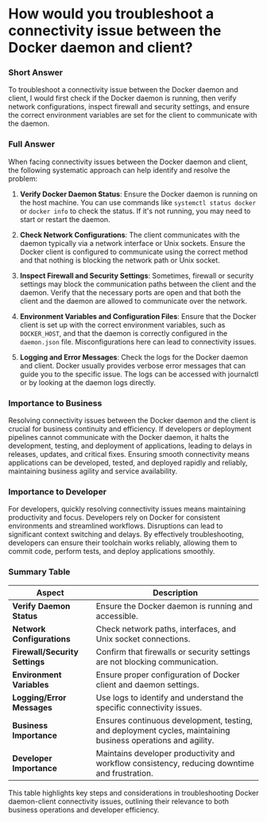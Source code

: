 # How would you troubleshoot a connectivity issue between the Docker daemon and client?

### Short Answer
To troubleshoot a connectivity issue between the Docker daemon and client, I would first check if the Docker daemon is running, then verify network configurations, inspect firewall and security settings, and ensure the correct environment variables are set for the client to communicate with the daemon.

### Full Answer
When facing connectivity issues between the Docker daemon and client, the following systematic approach can help identify and resolve the problem:

1. **Verify Docker Daemon Status**: Ensure the Docker daemon is running on the host machine. You can use commands like `systemctl status docker` or `docker info` to check the status. If it's not running, you may need to start or restart the daemon.

2. **Check Network Configurations**: The client communicates with the daemon typically via a network interface or Unix sockets. Ensure the Docker client is configured to communicate using the correct method and that nothing is blocking the network path or Unix socket.

3. **Inspect Firewall and Security Settings**: Sometimes, firewall or security settings may block the communication paths between the client and the daemon. Verify that the necessary ports are open and that both the client and the daemon are allowed to communicate over the network.

4. **Environment Variables and Configuration Files**: Ensure that the Docker client is set up with the correct environment variables, such as `DOCKER_HOST`, and that the daemon is correctly configured in the `daemon.json` file. Misconfigurations here can lead to connectivity issues.

5. **Logging and Error Messages**: Check the logs for the Docker daemon and client. Docker usually provides verbose error messages that can guide you to the specific issue. The logs can be accessed with journalctl or by looking at the daemon logs directly.

### Importance to Business
Resolving connectivity issues between the Docker daemon and the client is crucial for business continuity and efficiency. If developers or deployment pipelines cannot communicate with the Docker daemon, it halts the development, testing, and deployment of applications, leading to delays in releases, updates, and critical fixes. Ensuring smooth connectivity means applications can be developed, tested, and deployed rapidly and reliably, maintaining business agility and service availability.

### Importance to Developer
For developers, quickly resolving connectivity issues means maintaining productivity and focus. Developers rely on Docker for consistent environments and streamlined workflows. Disruptions can lead to significant context switching and delays. By effectively troubleshooting, developers can ensure their toolchain works reliably, allowing them to commit code, perform tests, and deploy applications smoothly.

### Summary Table

| Aspect                         | Description                                                                                             |
|--------------------------------|---------------------------------------------------------------------------------------------------------|
| **Verify Daemon Status**       | Ensure the Docker daemon is running and accessible.                                                     |
| **Network Configurations**     | Check network paths, interfaces, and Unix socket connections.                                           |
| **Firewall/Security Settings** | Confirm that firewalls or security settings are not blocking communication.                             |
| **Environment Variables**      | Ensure proper configuration of Docker client and daemon settings.                                       |
| **Logging/Error Messages**     | Use logs to identify and understand the specific connectivity issues.                                   |
| **Business Importance**        | Ensures continuous development, testing, and deployment cycles, maintaining business operations and agility.|
| **Developer Importance**       | Maintains developer productivity and workflow consistency, reducing downtime and frustration.            |

This table highlights key steps and considerations in troubleshooting Docker daemon-client connectivity issues, outlining their relevance to both business operations and developer efficiency.